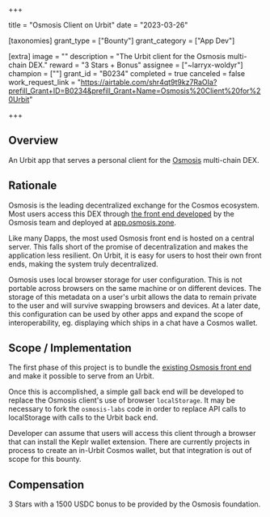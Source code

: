+++

title = "Osmosis Client on Urbit"
date = "2023-03-26"

[taxonomies]
grant_type = ["Bounty"]
grant_category = ["App Dev"]

[extra]
image = ""
description = "The Urbit client for the Osmosis multi-chain DEX."
reward = "3 Stars + Bonus"
assignee = ["~larryx-woldyr"]
champion = [""]
grant_id = "B0234"
completed = true
canceled = false
work_request_link = "https://airtable.com/shr4qt9t9kz7RaOIa?prefill_Grant+ID=B0234&prefill_Grant+Name=Osmosis%20Client%20for%20Urbit"

+++


## Overview

An Urbit app that serves a personal client for the [Osmosis](https://app.osmosis.zone) multi-chain DEX.

## Rationale

Osmosis is the leading decentralized exchange for the Cosmos ecosystem. Most users access this DEX through [the front end developed](https://github.com/osmosis-labs/osmosis-frontend) by the Osmosis team and deployed at [app.osmosis.zone](https://app.osmosis.zone).

Like many Dapps, the most used Osmosis front end is hosted on a central server. This falls short of the promise of decentralization and makes the application less resilient. On Urbit, it is easy for users to host their own front ends, making the system truly decentralized.

Osmosis uses local browser storage for user configuration. This is not portable across browsers on the same machine or on different devices. The storage of this metadata on a user's urbit allows the data to remain private to the user and will survive swapping browsers and devices. At a later date, this configuration can be used by other apps and expand the scope of interoperability, eg. displaying which ships in a chat have a Cosmos wallet.

## Scope / Implementation

The first phase of this project is to bundle the [existing Osmosis front end](https://github.com/osmosis-labs/osmosis-frontend) and make it possible to serve from an Urbit.

Once this is accomplished, a simple gall back end will be developed to replace the Osmosis client's use of browser `localStorage`. It may be necessary to fork the `osmosis-labs` code in order to replace API calls to localStorage with calls to the Urbit back end.

Developer can assume that users will access this client through a browser that can install the Keplr wallet extension. There are currently projects in process to create an in-Urbit Cosmos wallet, but that integration is out of scope for this bounty.

## Compensation

3 Stars with a 1500 USDC bonus to be provided by the Osmosis foundation.

